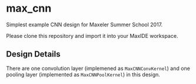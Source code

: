 # max_cnn

Simplest example CNN design for Maxeler Summer School 2017.

Please clone this repository and import it into your MaxIDE workspace.

## Design Details

There are one convolution layer (implemened as `MaxCNNConvKernel`) and one pooling layer (implemented as `MaxCNNPoolKernel`)
in this design.

